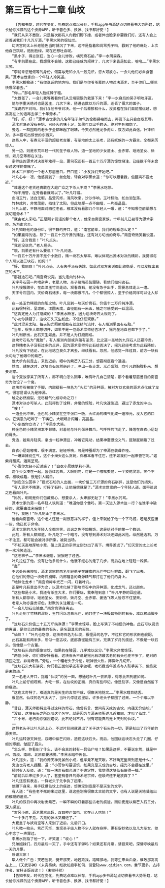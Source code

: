 # 第三百七十二章 仙坟
        【告知书友，时代在变化，免费站点难以长存，手机app多书源站点切换看书大势所趋，站长给你推荐的这个换源APP，听书音色多、换源、找书都好使！】
       “我们从来不嚣张，只是每次都有人向我们脚下撞，或者伸出脸来非要我们打，还有人会上赶着送我们十几万斤源，”李黑水笑的很灿烂。
       幻灭宫的太上长老脸色当时就沉了下来，这不是指着和尚骂秃子吗，戳到了他的痛处，上次他自己跳坑，赔到脸绿，现在还想吐血呢。
       “黑小子，得志张狂，当心一会儿惨败，横死奇石前。”李一水阴森森。
       “有李前辈在此，我想我不会输，这都已经成为规律了，几次下来皆是如此，哈哈……”李黑水大笑。
       “李前辈您是何等的身份，何需与无知小儿一般见识，您大可放心，一会儿他们必自食苦果。”源术古世家的一个年轻人冷笑道。
       李黑水揶揄道：“有你说话的地方吗，我们是与你爷爷辈的人物对决源术，至于你们……哪凉快哪呆着去。”
       “你……”那名年轻人脸红脖子粗。
       “太嚣张了，一会儿我等着看你们从云端狠狠的栽落下来！”李一水身后的吴子明咬牙道。
       他与李重天绝对也是苦主，几次下来，搭进去数以万斤的源，还丢了很大的面子。
       “我说的不对吗，我们与他爷爷对决，他一个后辈掺和什么，没资格在我们面前摆优越，想高高在上的话再去学二十年源术。”
       “好，好，好！”源术古世家的几名年轻子弟气的全都拂袖而去，再说下去只会自取其辱。
       源术对决还没有开始，已经火药味十足，如果可以出手的话，绝对生死相向了。
       旁边，一群围观的老头子全都眯起了眼睛，今天必然是龙争虎斗，双方如此自信，针锋相对，多半要切出惊世的东西来。
       这些人中，有寿元干涸的超级老古董，有圣地的太上长老，还有妖族的一方霸主，全都来历惊人。
       另一边，则是东荒年轻一代的圣子级人物，道一圣地的少女道士、金赤霄、瑶池圣女、徐恒、妖月空等都在关注。
       宗师级的源术对决百年难得一见，更何况还有一百五十万斤源的惊世赌注，已经数千年未曾有过这样的豪赌了。
       源术古世家的一个老人慈眉善目，开口道：“小友我们开始吧。”
       叶凡心中一凛，他感觉到了一丝危险，转身对李黑水道：“你可以跟着我，但距离不要太近。”
       “难道这个老货还真敢在大庭广众之下杀人不成？”李黑水吃惊。
       “你不用管，在旁看着就可以了。”叶凡叮嘱。
       血泪玉竹，洁白无暇，晶莹闪烁，清风吹来，沙沙作响，玉叶翻动，如血泪坠落。
       竹林成片，非常茂密，挡住了太阳，但此地却一点不幽暗，一片亮晶晶。
       叶凡上前，平静地面对四位老者，根本没有看那几个年轻人一眼，道：“不知哪位前辈想与我切磋源术？”
       “就由老夫来吧。”正是刚才说话的那个老人，他来自南宫家族，十年前几已被尊为源术宗师，名为南宫奇。
       叶凡知晓他的身份后，很平静的开口，道：“南宫前辈，我们的规矩怎么定？”
       “如果赢得的话，除了一百五十万斤源的赌注，还有对方切出的奇珍。”南宫奇微笑着说道。
       “好，正合我意！”叶凡点头。
       “我还没说完。”老人摇头。
       “哦，前辈还有什么要说？”叶凡问道。
       “一百五十万斤源不是个小数目，赌一块石太草率，难以体现出源术对决的精彩，我觉得每个人可以选三块石，如何？”
       “好，我同意！”叶凡点头，人有失手马有失蹄，如此对双方来说都比较稳妥，可以发挥出真正的水平。
       “那就选石吧。”南宫奇说完，当先走向竹林中。
       天字号石园一片嘈杂声，老辈人物、圣子级精英皆跟随，看他们如何选石。
       叶凡慢慢踱步，在血泪玉竹间走动，观看奇石，他没有急于出手，需要总体走上一遭。
       天字号石园内，天价奇石诸多，每一块都很不凡，个个都很惊人，至于价格同样可以让人却步。
       在一处玉竹稀疏的向阳之地，叶凡见到一块天价奇石，价值十二万斤纯净源。
       此石很特别，呈球形，浑圆天成，直径能有一米五，触之可感受到一丝温润。
       “这肯定是人为打磨成的！”李黑水断言，因为这块奇石太规则了。
       “小友你猜错了，这块石头天生如此，不信仔细观察。”
       “此时混若太阳，每天阳光照射后都有丝丝精气流转，有人推测里面有石胎。”
       “当年，很多人都想切开，如果不是一位源术宗师给否决了，摇光圣地自己都下手了。”
       叶凡判断出，此石天生如此，并不是人为打磨而成。
       这块奇石名为“魔胎”，有人推测内部或许蕴有圣灵，比之道一圣地的九窍石人还要珍贵。
       这群糟老头子没有过多的点评，因为源术宗师将此石给否决了，摇光已经考虑为此石降价。
       叶凡没有下结论，在此地站立良久才离去，继续看石。忽然，他感觉一阵炫目，前方一块石头勾动了他眼中的紫芒。
       他大步向前走去，来到近前，眼中的紫芒入石三分，想要彻底看个通透。
       然而，就在这时，这块奇石忽然崩碎了，冲出一条赤龙，光芒盛烈，向叶凡的胸膛扑来，想要洞穿。
       这个变故惊呆了所有人，都不明白怎么回事，唯有叶凡自己清楚，那个看着慈眉善目的南宫奇为他设了一个套。
       这块奇石被做了手脚，内部蕴有一块名为“火红”的异种源，被对方以玄奥的源术点化成了龙气，很容易误认为是神源。
       触之必然崩裂，无尽精气化成夺命之刀！
       源术对决亦可杀人，此刻得到了诠释，非常的惊险，叶凡快速倒退，避过了赤龙的冲击。
       “嗖！”
       一道金光冲来，金色的小精灵在空中张口一吸，火红源的精气化成一道神光，没入它的口中，它满意的吧唧了一下嘴巴，大眼睛扑闪着，亮晶晶。
       “小东西你立功了！”李黑水大笑。
       神金色的小精灵根本不领情，对着他与叶凡张牙舞爪，气呼呼的飞走了，降落在白衣小尼姑的肩头。
       旁边，姬紫月轻笑，拿出一粒神源豆，冲着它晃动，结果神蚕很没义气，屁颠屁颠跑了过去。
       白衣小尼姑嘟嘴，很不满意，轻轻呼唤，可是神蚕却为了神源豆装聋作哑。
       “一琳妹妹别生气，这个小滑头这么贪玩，你根本看不住它，还不如我们一起来管它呢。”姬紫月甜笑，酒窝呈现。
       “小乖你太经不起诱惑了！”白衣小尼姑萝莉不满。
       两个少女凑在一起，皆唇红齿白，大眼明亮，可是一个嘟嘴委屈，一个狡黠灵慧，笑个不停，相映成趣，很是引人瞩目。
       “到底怎么回事？”摇光石坊的人出面，一块价值三万斤源的奇石崩碎，这是他们的损失。
       “有人源术不精湛，打碎了石料，让他赔偿就是了。”源术古世家的一个年轻人道，面带讥讽之色看向叶凡。
       “妈的，明明是你们包藏祸心，想要杀人，太卑鄙无耻了！”李黑水咒骂。
       源术世家的另一名年轻人讽刺道：“难道你是个雏吗，第一天进入源术这一行？在谁手中破碎的，就要由谁来赔偿！”
       “行，我赔！”叶凡制止了李黑水。
       他看向南宫奇，这个老人还是一副很慈祥的样子，但上来就给了他一个下马威，若是反应慢一些，他已死于非命。
       源术世家的几名年轻人全都冷笑，讥讽之色不加掩饰，这是给对手的第一个教训。
       此刻，所有人都知道，叶凡吃了一个暗亏，没有想到源术对决还如此凶险。纵然是选石，万一不注意，都可能会被对手所乘，被毙当场。
       “不知天高地厚地小辈，碰上真正的宗师立刻分出了高下，境界差远了。”幻灭宫的太上长老李一水冷笑连连。
       “这老梆子……”李黑水皱眉，狠狠瞪了过去。
       叶凡拉住了他，没有让他多说什么，他漫不经心的走了几步，而后在地上轻轻一跺脚。
       “轰”
       不远处传来惨叫，源术世家的两名年轻弟子在璀璨的光芒中口吐鲜血，翻飞了出去。
       在他们的旁边一块奇石崩碎，内部蕴含的奇源精气都打在了他们的身上。
       “地脉化龙术！”南宫奇眸中光芒一闪，盯着叶凡。
       正是叶凡有意出手为之，以源术化掉了那块奇石中的异种源，化成龙气，还以颜色。
       “这些都是小术，我还有杀生大术，你们要玩，我奉陪到底！”叶凡平静的回应道。
       所有人都惊讶，瑶池圣女、安妙依、妖月空、金赤霄、姜逸飞等人皆忍不住望来。
       老辈人物亦露出讶色，默默的关注着这一切。
       “一会儿切石见输赢。”南宫奇转身离去。
       叶凡走到了竹林的深处，玉竹闪烁洁白光芒，他盯住了一块极其特别的石头，难以移动脚步了。
       “这块石头价值二十五万斤纯净源！”李黑水惊呼，脸上写满了不相信的神色。此石可以说贵的离谱，是他见过的最贵的石头，是名副其实的天价。
       “仙坟？！”叶凡也吃惊，这块奇石名为仙坟，很怪异的名字，不过和它的形状倒也般配。
       此石高能有两米多，形似一座古坟，底部直径能有三米，充满了岁月的痕迹，不像是一块石头，倒像是一个古董。
       “这块石头真的很像古坟，如果扔在陵园，几乎难以区分。”李黑水非常惊讶。
       “两位小哥，你们得好好看看，这块石头不说是摇光石坊最古老的石头也差不多了，绝对的镇园之宝，非常奇特。”旁边，一个糟老头子介绍，眼神很火热，撺掇叶凡切开。
       “这块石头大有讲究，你们看正面似乎还有字迹呢，老朽我当年差点与人联手买下，但终究是未敢动。”
       又一名老人开口，指着“仙坟”的另一面，想通过叶凡一尝夙愿，得悉此石到底如何。
       叶凡上前仔细观察，大吃一惊，在仙坟的正面，真的有些印记，像是刻字，又像是自然留下的痕迹。
       “这也太奇特了，难道真的是天生的古坟不成，很像天地铭文……”李黑水瞠目结舌。
       很显然，仙坟的名气太大了，当叶凡停驻这里后，许多老头子都围了过来，一个个难以平静。
       “昔日，源天师都特意寻过这样的奇石，他曾有言，世间有天成的古坟，内蕴无价仙珍。”
       “没错，这块石头之所以叫这个名字，就是因为与源天师所述几近相同，才叫了仙坟。”
       “古小哥，老朽向你强烈建议，此石绝对不凡，很有可能真的是上天封的仙坟。”
       ……
       这群老头子比叶凡还上心，不过片刻间就说出了关于这个石头的一切，更是扯出了万年前的源天师。
       叶凡运转源天神觉，双眼中紫芒闪烁，透视这块石头。而后，他围绕这块石头走了几圈，仔细的琢磨，皱起了眉头。
       “怎么样，你看到了什么，该不会真的封有一具仙尸吧？如果是这样，不要说东荒，就是中州、西漠、南岭、北原都要沸腾。”李黑水暗中传音。
       叶凡摇头，道：“我的源天神觉虽然小成，但毕竟不是天眼，不好确定里面到底是什么。”
       旁边也有老人提醒，道：“小哥你可要谨慎，如果真是天成的古坟，摇光不会摆在这里。”
       顿时有人反驳，道：“每一块奇石都充满了不确定性，我觉得这块仙石值得一搏。”
       “前前后后来过多少人了，甚至有昔日的源术老宗师，但最终还不是放弃了？”
       叶凡还没有表态，一群老头子先争执了起来。
       他蹲下身来，用手抚摸仙坟上的痕迹，想确定到底是不是天生的文字。
       有人道：“有些老不死的来过这里，说这些划痕很像太古前的文字，也有人说是天地凝结出的模糊的道纹。”
       叶凡的双目中再次射出紫芒，一瞬不瞬的盯着那些古老的痕迹，而后更是以紫芒入石三分，深入探查。
       “古风小弟，源术果然高超，双目神芒如电，实在让人吃惊！”
       “一个多月不见，古兄的源术又精进了。”
       大夏皇子与妖月空等人来到了近前，先后开口。
       叶凡微一抬头，紫芒闪烁，发现圣子级人物不少人就在身畔，更有安妙依以及几大圣女，他心中念了一声罪过。
       李黑水则拍了他一下，坏笑道：“收心！”
       兄弟姐妹们，四月最后一天了，手中还有子弹吗？如果还有月票，请投来吧，深情呼唤最后一天的月票。
       感谢大家！
       帮人做个广告：天若压我，劈开那天，地若欺我，踏碎那地，我等生来自由身，谁敢那高高在上……《天武邪神》(未完待续，如欲知后事如何，请登陆www.qidian.com，章节更多，支持作者，支持正版阅读！)（未完待续）
       【告知书友，时代在变化，免费站点难以长存，手机app多书源站点切换看书大势所趋，站长给你推荐的这个换源APP，听书音色多、换源、找书都好使！】
